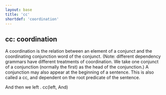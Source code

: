```yaml
---
layout: base
title: 'cc'
shortdef: 'coordination'
---
```


## cc: coordination

A coordination is the relation between an element of a conjunct and
the coordinating conjunction word of the conjunct.  (Note: different
dependency grammars have different treatments of coordination.  We
take one conjunct of a conjunction (normally the first) as the head of
the conjunction.) A conjunction may also appear at the beginning of a
sentence.  This is also called a cc, and dependent on the root
predicate of the sentence.

<div class="sd-parse">
And then we left .
cc(left, And)
</div>
